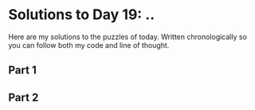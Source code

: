 # Solutions to Day 19: ..

Here are my solutions to the puzzles of today. Written chronologically so you can follow both my code and line of thought.

## Part 1



## Part 2

